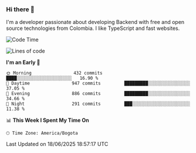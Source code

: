 ### Hi there 👋

I'm a developer passionate about developing Backend with free and open source technologies from Colombia. I like TypeScript and fast websites.

<!--START_SECTION:waka-->
![Code Time](http://img.shields.io/badge/Code%20Time-5%2C520%20hrs%2011%20mins-blue)

![Lines of code](https://img.shields.io/badge/From%20Hello%20World%20I%27ve%20Written-5.3%20million%20lines%20of%20code-blue)

**I'm an Early 🐤** 

```text
🌞 Morning                432 commits         ████░░░░░░░░░░░░░░░░░░░░░   16.90 % 
🌆 Daytime                947 commits         █████████░░░░░░░░░░░░░░░░   37.05 % 
🌃 Evening                886 commits         █████████░░░░░░░░░░░░░░░░   34.66 % 
🌙 Night                  291 commits         ███░░░░░░░░░░░░░░░░░░░░░░   11.38 % 
```


📊 **This Week I Spent My Time On** 

```text
🕑︎ Time Zone: America/Bogota
```


 Last Updated on 18/06/2025 18:57:17 UTC
<!--END_SECTION:waka-->
